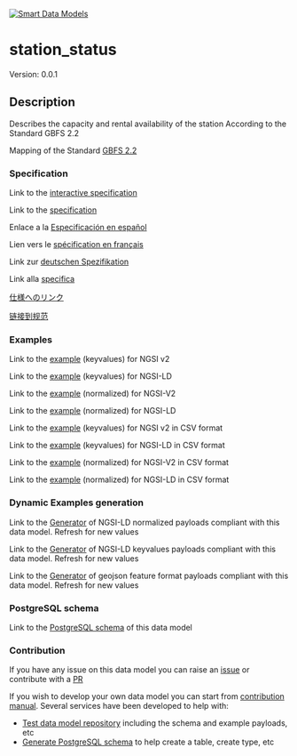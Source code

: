 [![Smart Data Models](https://smartdatamodels.org/wp-content/uploads/2022/01/SmartDataModels_logo.png "Logo")](https://smartdatamodels.org)
# station_status
Version: 0.0.1

## Description 

Describes the capacity and rental availability of the station According to the Standard GBFS 2.2

Mapping of the Standard [GBFS 2.2](https://github.com/NABSA/gbfs/blob/v2.2/gbfs.md)
### Specification

Link to the [interactive specification](https://swagger.lab.fiware.org/?url=https://smart-data-models.github.io/dataModel.GBFS/station_status/swagger.yaml)

Link to the [specification](https://github.com/smart-data-models/dataModel.GBFS/blob/master/station_status/doc/spec.md)

Enlace a la [Especificación en español](https://github.com/smart-data-models/dataModel.GBFS/blob/master/station_status/doc/spec_ES.md)

Lien vers le [spécification en français](https://github.com/smart-data-models/dataModel.GBFS/blob/master/station_status/doc/spec_FR.md)

Link zur [deutschen Spezifikation](https://github.com/smart-data-models/dataModel.GBFS/blob/master/station_status/doc/spec_DE.md)

Link alla [specifica](https://github.com/smart-data-models/dataModel.GBFS/blob/master/station_status/doc/spec_IT.md)

[仕様へのリンク](https://github.com/smart-data-models/dataModel.GBFS/blob/master/station_status/doc/spec_JA.md)

[链接到规范](https://github.com/smart-data-models/dataModel.GBFS/blob/master/station_status/doc/spec_ZH.md)
### Examples

Link to the [example](https://smart-data-models.github.io/dataModel.GBFS/station_status/examples/example.json) (keyvalues) for NGSI v2

Link to the [example](https://smart-data-models.github.io/dataModel.GBFS/station_status/examples/example.jsonld) (keyvalues) for NGSI-LD

Link to the [example](https://smart-data-models.github.io/dataModel.GBFS/station_status/examples/example-normalized.json) (normalized) for NGSI-V2

Link to the [example](https://smart-data-models.github.io/dataModel.GBFS/station_status/examples/example-normalized.jsonld) (normalized) for NGSI-LD

Link to the [example](https://github.com/smart-data-models/dataModel.GBFS/blob/master/station_status/examples/example.json.csv) (keyvalues) for NGSI v2 in CSV format

Link to the [example](https://github.com/smart-data-models/dataModel.GBFS/blob/master/station_status/examples/example.jsonld.csv) (keyvalues) for NGSI-LD in CSV format

Link to the [example](https://github.com/smart-data-models/dataModel.GBFS/blob/master/station_status/examples/example-normalized.json.csv) (normalized) for NGSI-V2 in CSV format

Link to the [example](https://github.com/smart-data-models/dataModel.GBFS/blob/master/station_status/examples/example-normalized.jsonld.csv) (normalized) for NGSI-LD in CSV format
### Dynamic Examples generation

Link to the [Generator](https://smartdatamodels.org/extra/ngsi-ld_generator.php?schemaUrl=https://raw.githubusercontent.com/smart-data-models/dataModel.GBFS/master/station_status/schema.json&email=info@smartdatamodels.org) of NGSI-LD normalized payloads compliant with this data model. Refresh for new values

Link to the [Generator](https://smartdatamodels.org/extra/ngsi-ld_generator_keyvalues.php?schemaUrl=https://raw.githubusercontent.com/smart-data-models/dataModel.GBFS/master/station_status/schema.json&email=info@smartdatamodels.org) of NGSI-LD keyvalues payloads compliant with this data model. Refresh for new values

Link to the [Generator](https://smartdatamodels.org/extra/geojson_features_generator.php?schemaUrl=https://raw.githubusercontent.com/smart-data-models/dataModel.GBFS/master/station_status/schema.json&email=info@smartdatamodels.org) of geojson feature format payloads compliant with this data model. Refresh for new values
### PostgreSQL schema

Link to the [PostgreSQL schema](https://github.com/smart-data-models/dataModel.GBFS/blob/master/station_status/schema.sql) of this data model
### Contribution

 If you have any issue on this data model you can raise an [issue](https://github.com/smart-data-models/dataModel.GBFS/issues)  or contribute with a [PR](https://github.com/smart-data-models/dataModel.GBFS/pulls)

 If you wish to develop your own data model you can start from [contribution manual](https://bit.ly/contribution_manual). Several services have been developed to help with: 
 - [Test data model repository](https://smartdatamodels.org/index.php/data-models-contribution-api/) including the schema and example payloads, etc
 - [Generate PostgreSQL schema](https://smartdatamodels.org/index.php/sql-service/) to help create a table, create type, etc